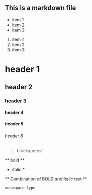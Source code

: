 ## This is a markdown file

* item 1
* item 2
* item 3

1. item 1
2. item 2
3. item 3

# header 1
## header 2
### header 3
#### header 4
##### header 5
###### header 6

> blockquotes!

** bold **
* italic *

** Combination of BOLD _and italic_ text **

`monospace type`

